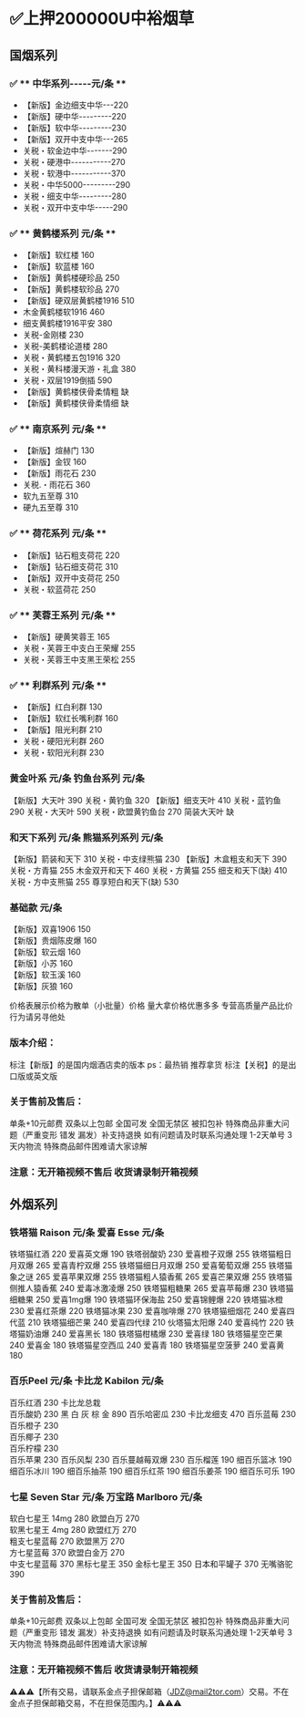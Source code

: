 # ✅上押200000U中裕烟草

## 国烟系列
### ✅ ** 中华系列-----元/条 **
- 【新版】金边细支中华---220  
- 【新版】硬中华---------220	
- 【新版】软中华---------230
- 【新版】双开中支中华---265
- 关税・软金边中华-------290
- 关税・硬港中-----------270
- 关税・软港中-----------370
- 关税・中华5000---------290
- 关税・细支中华---------280
- 关税・双开中支中华-----290	
### ✅ ** 黄鹤楼系列		 元/条 **
- 【新版】软红楼	        160 
- 【新版】软蓝楼	        160
- 【新版】黄鹤楼硬珍品	    250
- 【新版】黄鹤楼软珍品	    270
- 【新版】硬双层黄鹤楼1916	510
- 木金黄鹤楼软1916	      460
- 细支黄鹤楼1916平安	    380
- 关税-金刚楼	            230
- 关税-美鹤楼论道楼	      280
- 关税・黄鹤楼五包1916	    320
- 关税・黄科楼漫天游・礼盒	380
- 关税・双层1919倒插	      590
- 【新版】黄鹤楼侠骨柔情粗	 缺
- 【新版】黄鹤楼侠骨柔情细	 缺
### ✅ ** 南京系列	元/条	 **
- 【新版】煊赫门	130
- 【新版】金钗	  160
- 【新版】雨花石	230
- 关税.・雨花石	  360	
- 软九五至尊	    310	
- 硬九五至尊	    310	
### ✅ ** 荷花系列	元/条	 **
- 【新版】钻石粗支荷花	220
- 【新版】钻石细支荷花	310
- 【新版】双开中支荷花	250
- 关税・软蓝荷花	250
### ✅ ** 芙蓉王系列	元/条	 **
- 【新版】硬黄笑蓉王	   165
- 关税・芙蓉王中支白王荣耀	255
- 关税・芙蓉王中支黑王荣松	255
### ✅ ** 利群系列	元/条	 **
- 【新版】红白利群	  130	
- 【新版】软红长嘴利群	160	 
- 【新版】阻光利群	  210	
- 关税・硬阳光利群	    260	
- 关税・软阳光利群	    230	

  

### 黄金叶系	  元/条	   钓鱼台系列	       元/条
【新版】大天叶	 390	   关税・黄钓鱼	      320
【新版】细支天叶 410	   关税・蓝钓鱼	      290
关税・大天叶	   590	   关税・欧盟黄钓鱼台	270
简装大天叶	     缺		

### 和天下系列	     元/条	   熊猫系列系列	  元/条
【新版】箭装和天下	    310	    关税・中支绿熊猫	 230
【新版】木盒粗支和天下	390	    关税・方青猫	   255
木金双开和天下	      460	    关税・方黄猫	   255
细支和天下(缺)	      410	    关税・方中支熊猫	 255
尊享短白和天下(缺)	  530		

### 基础款	      元/条		
【新版】双喜1906	 150		
【新版】贵烟陈皮爆	 160		
【新版】软云烟	   160		
【新版】小苏	     160		
【新版】软玉溪	   160		
【新版】灰狼	     160	

价格表展示价格为散单（小批量）价格
量大拿价格优惠多多
专营高质量产品比价行为请另寻他处
### 版本介绍：
标注【新版】的是国内烟酒店卖的版本
ps：最热销 推荐拿货
标注【关税】的是出口版或英文版
### 关于售前及售后：
单条+10元邮费 双条以上包邮
全国可发 全国无禁区 被扣包补
特殊商品非重大问题（严重变形 错发 漏发）补支持退换 如有问题请及时联系沟通处理
1-2天单号 3天内物流 特殊商品邮件困难请大家谅解

### 注意：无开箱视频不售后  收货请录制开箱视频

## 外烟系列

### 铁塔猫 Raison	元/条	   爱喜 Esse	 元/条
铁塔猫红酒	       220	   爱喜英文爆	  190
铁塔弱酸奶	       230	   爱喜橙子双爆	255
铁塔猫粗日月双爆	 265	   爱喜青柠双爆	255
铁塔猫细日月双爆	 250	   爱喜葡萄双爆	255
铁塔猫象之谜	     265	   爱喜苹果双爆	255
铁塔猫粗人猿香蕉	 265	   爱喜芒果双爆	255
铁塔猫侧推人猿香蕉	 240	   爱毒冰激凌爆	250
铁塔猫粗糖果	     265	   爱喜苹莓爆	  230
铁塔猫细糖果	     250	   爱喜1mg爆	  190
铁塔猫环保海盐	   250	   爱喜锦鲤爆	  220
铁塔猫冰橙	       230	   爱喜红茶爆 	220
铁塔猫冰果	       230	   爱喜咖啡爆	  270
铁塔猫细烟花	     240	   爱喜四代蓝 	210
铁塔猫细芒果	     240	   爱喜四代绿 	210
伙塔猫太阳爆	     240	   爱喜纯竹   	220
铁塔猫奶油爆	     240	   爱喜黑长   	180
铁塔猫柑橘爆	     230	   爱喜绿     	180
铁塔猫星空芒果	   240	   爱喜金	      180
铁塔猫星空西瓜	   240	   爱喜青	      180
铁塔猫星空菠萝	   240	   爱喜黄	      180

### 百乐Peel 元/条	卡比龙 Kabilon	元/条
百乐红酒	    230	    卡比龙总栽	
百乐酸奶	    230	    黑 白 灰 棕 金	890
百乐哈密瓜    230	    卡比龙细支	    470
百乐蓝莓	    230		
百乐橙子	    230		
百乐椰子	    230		
百乐柠檬	    230	  
百乐苹果	    230
百乐风梨	    230
百乐蔓越莓双爆 230
百乐榴莲	     190
细百乐篮冰	   190
细百乐冰川	   190
细百乐抽茶	   190
细百乐红茶	   190
细百乐姜茶	   190
细百乐可乐	   190	

### 七星 Seven Star	元/条  万宝路 Marlboro	元/条		
软白七星王 14mg	     280     欧盟白万	       270		
软黑七星王 4mg	     280     欧盟红万	       270		
粗支七星蓝莓	       270     欧盟黑万	       270		
方七星蓝莓	         370     欧盟白金万	     270		
中支七星蓝莓	       370
黑标七星王	         350
金标七星王	         350
日本和平罐子	       370
无嘴骆驼	           390

### 关于售前及售后：
单条+10元邮费 双条以上包邮
全国可发 全国无禁区 被扣包补
特殊商品非重大问题（严重变形 错发 漏发）补支持退换 如有问题请及时联系沟通处理
1-2天单号 3天内物流 特殊商品邮件困难请大家谅解

### 注意：无开箱视频不售后  收货请录制开箱视频

⚠️⚠️⚠️【所有交易，请联系金点子担保邮箱（JDZ@mail2tor.com）交易。不在金点子担保邮箱交易，不在担保范围内。】⚠️⚠️⚠️
